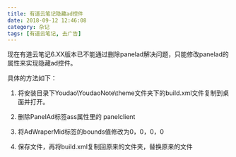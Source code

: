 ```yaml
---
title: 有道云笔记隐藏ad控件
date: 2018-09-12 12:46:08
category: 杂记
tags: [有道云笔记, 去广告]
---
```


现在有道云笔记6.XX版本已不能通过删除panelad解决问题，只能修改panelad的属性来实现隐藏ad控件。

具体的方法如下：

1. 将安装目录下Youdao\YoudaoNote\theme文件夹下的build.xml文件复制到桌面并打开。

2. 删除PanelAd标签ass属性里的 panelclient

3. 将AdWraperMid标签的bounds值修改为0，0，0，0

4. 保存文件，再将build.xml复制回原来的文件夹，替换原来的文件

